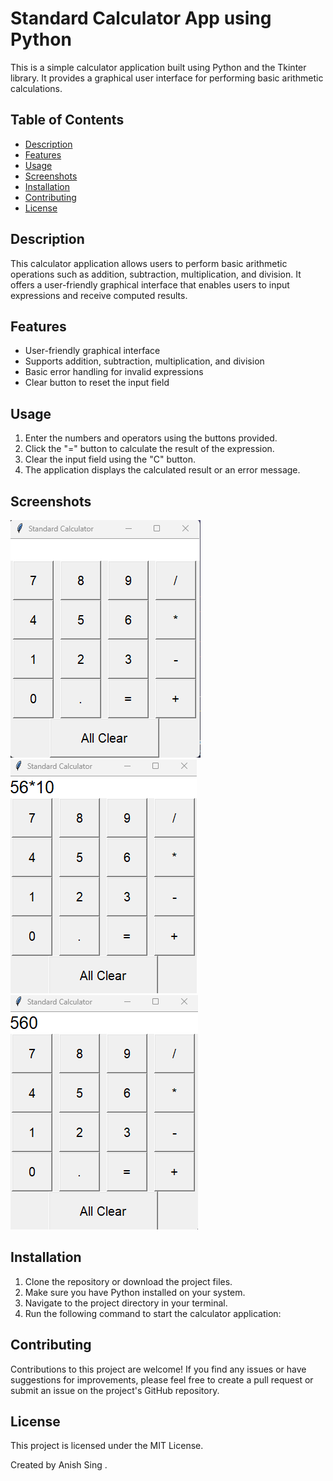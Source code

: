 # Standard Calculator App using Python

This is a simple calculator application built using Python and the Tkinter library. It provides a graphical user interface for performing basic arithmetic calculations.

## Table of Contents

- [Description](#description)
- [Features](#features)
- [Usage](#usage)
- [Screenshots](#screenshot)
- [Installation](#installation)
- [Contributing](#contributing)
- [License](#license)

## Description

This calculator application allows users to perform basic arithmetic operations such as addition, subtraction, multiplication, and division. It offers a user-friendly graphical interface that enables users to input expressions and receive computed results.

## Features

- User-friendly graphical interface
- Supports addition, subtraction, multiplication, and division
- Basic error handling for invalid expressions
- Clear button to reset the input field

## Usage

1. Enter the numbers and operators using the buttons provided.
2. Click the "=" button to calculate the result of the expression.
3. Clear the input field using the "C" button.
4. The application displays the calculated result or an error message.

## Screenshots
![Screenshot 1](screenshots/screenshot-0.png)
![Screenshot 2](screenshots/screenshot-1.png)
![Screenshot 3](screenshots/screenshot-2.png)

## Installation

1. Clone the repository or download the project files.
2. Make sure you have Python installed on your system.
3. Navigate to the project directory in your terminal.
4. Run the following command to start the calculator application:

## Contributing 
Contributions to this project are welcome! If you find any issues or have suggestions for improvements, please feel free to create a pull request or submit an issue on the project's GitHub repository.

## License
This project is licensed under the MIT License.

Created by Anish Sing .



